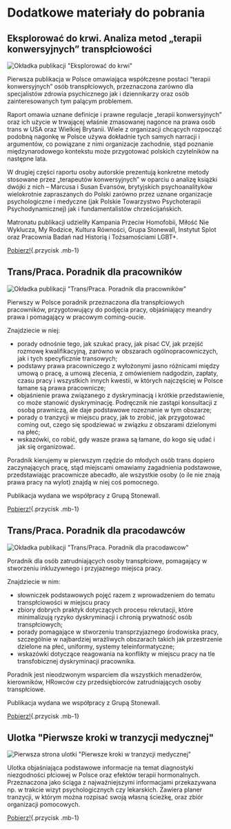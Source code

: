 # Dodatkowe materiały do pobrania

## Eksplorować do krwi. Analiza metod „terapii konwersyjnych” transpłciowości

![Okładka publikacji "Eksplorować do krwi"](https://tranzycja.pl/source/media/img/okladka-eksplorować-do-krwi.png)

Pierwsza publikacja w Polsce omawiająca współczesne postaci “terapii konwersyjnych” osób transpłciowych, przeznaczona zarówno dla specjalistów zdrowia psychicznego jak i dziennikarzy oraz osób zainteresowanych tym palącym problemem. 
 
Raport omawia uznane definicje i prawne regulacje „terapii konwersyjnych” oraz ich użycie w trwającej właśnie zmasowanej nagonce na prawa osób trans w USA oraz Wielkiej Brytanii. Wiele z organizacji chcących rozpocząć podobną nagonkę w Polsce używa dokładnie tych samych narracji i argumentów, co powiązane z nimi organizacje zachodnie, stąd poznanie międzynarodowego kontekstu może przygotować polskich czytelników na następne lata.  

W drugiej części raportu osoby autorskie prezentują konkretne metody stosowane przez „terapeutów konwersyjnych” w oparciu o analizę książki dwójki z nich – Marcusa i Susan Evansów, brytyjskich psychoanalityków wielokrotnie zapraszanych do Polski zarówno przez uznane organizacje psychologiczne i medyczne (jak Polskie Towarzystwo Psychoterapii Psychodynamicznej) jak i fundamentalistów chrześcijańskich.  

Matronatu publikacji udzieliły Kampania Przeciw Homofobii, Miłość Nie Wyklucza, My Rodzice, Kultura Równości, Grupa Stonewall, Instytut Splot oraz Pracownia Badań nad Historią i Tożsamościami LGBT+.  

[Pobierz!](/media/docs/autorskie/Eksplorować-do-krwi.pdf){.przycisk .mb-1}

## Trans/Praca. Poradnik dla pracowników

![Okładka publikacji "Trans/Praca. Poradnik dla pracowników"](https://tranzycja.pl/source/media/img/okładka-transpraca-poradnik-dla-pracownikow.png)

Pierwszy w Polsce poradnik przeznaczona dla transpłciowych pracowników, przygotowujący do podjęcia pracy, objaśniający meandry prawa i pomagający w pracowym coming-oucie.

Znajdziecie w niej:
- porady odnośnie tego, jak szukać pracy, jak pisać CV, jak przejść rozmowę kwalifikacyjną, zarówno w obszarach ogólnopracowniczych, jak i tych specyficznie transowych;
- podstawy prawa pracowniczego z wyłożonymi jasno różnicami między umową o pracę, a umową zlecenia, z omówieniem nadgodzin, zapłaty, czasu pracy i wszystkich innych kwestii, w których najczęściej w Polsce łamane są prawa pracownicze;
- objaśnienie prawa związanego z dyskryminacją i krótkie przedstawienie, co może stanowić dyskryminację. Podręcznik nie zastąpi konsultacji z osobą prawniczą, ale daje podstawowe rozeznanie w tym obszarze;
- porady o tranzycji w miejscu pracy, jak to zrobić, jak przygotować coming out, czego się spodziewać w związku z obszarami dzielonymi na płeć;
- wskazówki, co robić, gdy wasze prawa są łamane, do kogo się udać i jak się organizować.

Poradnik kierujemy w pierwszym rzędzie do młodych osób trans dopiero zaczynających pracę, stąd miejscami omawiamy zagadnienia podstawowe, przedstawiając pracownicze abecadło, ale wszystkie osoby (o ile nie znają prawa pracy na wylot) znajdą w niej coś pomocnego.

Publikacja wydana we współpracy z Grupą Stonewall. 

[Pobierz!](/media/docs/autorskie/transpraca-poradnik-dla-pracownikow.pdf){.przycisk .mb-1}

## Trans/Praca. Poradnik dla pracodawców

![Okładka publikacji "Trans/Praca. Poradnik dla pracodawcow"](https://tranzycja.pl/source/media/img/okładka-transpraca-poradnik-dla-pracodawcow.png)

Poradnik dla osób zatrudniających osoby transpłciowe, pomagający w stworzeniu inkluzywnego i przyjaznego miejsca pracy. 

Znajdziecie w nim:
- słowniczek podstawowych pojęć razem z wprowadzeniem do tematu transpłciowości w miejscu pracy
- zbiory dobrych praktyk dotyczących procesu rekrutacji, które minimalizują ryzyko dyskryminacji i chronią prywatność osób transpłciowych;
- porady pomagające w stworzeniu transprzyjaznego środowiska pracy, szczególnie w najbardziej wrażliwych obszarach takich jak przestrzenie dzielone na płeć, uniformy, systemy teleinformatyczne;
- wskazówki dotyczące reagowania na konflikty w miejscu pracy na tle transfobicznej dyskryminacji pracownika.

Poradnik jest nieodzwonym wsparciem dla wszystkich menadżerów, kierowników, HRowców czy przedsiębiorców zatrudniających osoby transpłciowe.

Publikacja wydana we współpracy z Grupą Stonewall. 

[Pobierz!](/media/docs/autorskie/transpraca-poradnik-dla-pracodawcow.pdf){.przycisk .mb-1}

## Ulotka "Pierwsze kroki w tranzycji medycznej"

![Pierwsza strona ulotki "Pierwsze kroki w tranzycji medycznej"](https://tranzycja.pl/source/media/img/okladka-pierwsze-kroki-ulotka.png)

Ulotka objaśniająca podstawowe informacje na temat diagnostyki niezgodności płciowej w Polsce oraz efektów terapii hormonalnych. Przeznaczona jako ściąga z najważniejszymi informacjami przekazywana np. w trakcie wizyt psychologicznych czy lekarskich. Zawiera planer tranzycji, w którym można rozpisać swoją własną ścieżkę, oraz zbiór organizacji pomocowych.

[Pobierz!](/media/docs/autorskie/pierwsze-kroki-ulotka.pdf){.przycisk .mb-1}
